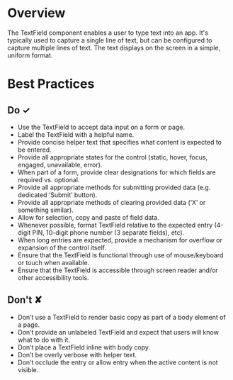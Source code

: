 # Overview
The TextField component enables a user to type text into an app. It&#39;s typically used to capture a single line of text, but can be configured to capture multiple lines of text. The text displays on the screen in a simple, uniform format.

# Best Practices

## Do &#10003;
- Use the TextField to accept data input on a form or page.
- Label the TextField with a helpful name.
- Provide concise helper text that specifies what content is expected to be entered.
- Provide all appropriate states for the control (static, hover, focus, engaged, unavailable, error).
- When part of a form, provide clear designations for which fields are required vs. optional.
- Provide all appropriate methods for submitting provided data (e.g. dedicated ‘Submit’ button).
- Provide all appropriate methods of clearing provided data (‘X’ or something similar).
- Allow for selection, copy and paste of field data.
- Whenever possible, format TextField relative to the expected entry (4-digit PIN, 10-digit phone number (3 separate fields), etc).
- When long entries are expected, provide a mechanism for overflow or expansion of the control itself.
- Ensure that the TextField is functional through use of mouse&#x2F;keyboard or touch when available.
- Ensure that the TextField is accessible through screen reader and&#x2F;or other accessibility tools.


## Don't &#10008;
- Don’t use a TextField to render basic copy as part of a body element of a page.
- Don’t provide an unlabeled TextField and expect that users will know what to do with it.
- Don’t place a TextField inline with body copy.
- Don’t be overly verbose with helper text.
- Don’t occlude the entry or allow entry when the active content is not visible.